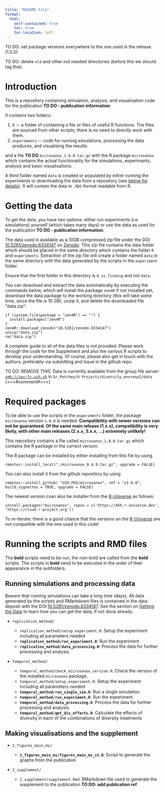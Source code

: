```yaml
---
title: "README File"
format:
  html:
    self-contained: true
    toc: true
    toc-location: left
---
```


TO DO: set package versions everywhere to the one used in the release (1.0.0)

TO DO: delete `old` and other not needed directories (before this we should tag this)

# Introduction

This is a repository containing simulation, analysis, and visualisation code for the publication **TO DO - publication information**.

It contains two folders:

1.  `R` -- a folder of containing a file or files of useful R functions. The files are sourced from other scripts; there is no need to directly work with them.
2.  `experiments` -- code for running simulations, processing the data produces, and visualising the results.

and a file **TO DO** `microxanox_1.0.0.tar.gz` with the R package `microxanox` which contains the actual functionality for the simulations, experimants, analysis and basic visualisations.

A third folder named `data` is created or populated by either running the experiments or downloading the data from a repository (see [below for details](#getting-the-data)). It will contain the data in `.RDS` format readable from R.

# Getting the data

To get the data, you have two options: either run experiments (i.e. simulations) yourself (which takes many days) or use the data as used for the publication **TO DO - publication information**.

The data used is available as a 10GB compressed zip file under the DOI [10.5281/zenodo.6334147](https://doi.org/10.5281/zenodo.6334147) on [Zenodo](https://zenodo.org). This zip file contains the data folder which should be placed in the same directory which contains the folder `R` and `experiments`. Extraction of the zip file will create a folder named `data` in the same directory with the data generated by the scripts in the `experiment` folder.

Ensure that the first folder in this directory is `0_ss_finding` and not `data`.

You can download and extract the data automatically by executing the commands below, which will install the package `zen4R` if not installed yet, download the data package to the working directory (this will take some time, since the file is 10 GB), unzip it, and delete the downloaded file "data.zip":

    if (system.file(package = "zen4R") == "") {
      install.packages("zen4R")
    }
    zen4R::download_zenodo("10.5281/zenodo.6334147")
    unzip("data.zip")
    rm("data.zip")

A complete guide to all of the data files is not provided. Please work through the code for the Supplement and also the various R scripts to develop your understanding. Of course, please also get in touch with the authors, preferably via submitting and Issue in the github repo.

TO DO: REMOVE THIS: Data is currently available from the group file server: [`smb://ieu-fs.uzh.ch`](smb://ieu-fs.uzh.ch) in `Gr_Petchey/4 Projects/diversity_envresp1/data` {\>\>\<\#comment\#\>\<\<}

# Required packages

To be able to use the scripts in the `experiments` folder, the package `microxanox` version `1.0.0` is needed. **Compatibility with newer versions can not be guaranteed. Of the same main release (1.x.x), compatibility is very likely, with other main releases (2.x.x, 3.x.x, ...) extremely unlikely!**

This repository contains a file called `microxanox_1.0.0.tar.gz` which contains the R package in the correct version.

The R package can be installed by either installing from this file by using

```{r}
remotes::install_local("./microxanox_0.4.9.tar.gz", upgrade = FALSE)
```

You can also install it from the github repository by using

```{r}
remotes::install_github( "UZH-PEG/microxanox", ref = "v1.0.0", build_vignettes = TRUE, upgrade = FALSE)
```

The newest version csan also be installer from the [R-Universe](https://r-universe.dev) as follows:

    install.packages("microxanox", repos = c('https://XXX.r-universe.dev', 'https://cloud.r-project.org'))

To re-iterate: there is a good chance that the versions on the [R-Universe](https://r-universe.dev) are not compatible with the one used in this code!

# Running the scripts and RMD files

The **bold** scripts need to be run, the non-bold are called from the **bold** scripts. The scripts in **bold** need to be executed in the order of their appearance in the subfolders.

## Running simulations and processing data

Beware that running simulations can take a long time (days). All data generated by the scripts and RMarkdown files is contained in the data deposit with the DOI [10.5281/zenodo.6334147](https://doi.org/10.5281/zenodo.6334147). See the section on [Getting the Data](#getting-the-data) to learn how you can get the data, if not done already.

-   `replication_method/`

    -   `replication_method/setup_experiment.R`: Setup the experiment including all parameters needed
    -   **`replication_method/run_experiment.R`**: Run the experiment.
    -   **`replication_method/data_processing.R`**: Process the data for further processing and analysis.

-   `temporal_method/`

    -   `temporal_method/check_microxanox_version.R`: Check the version of the installed `microxanox` package.
    -   `temporal_method/setup_experiment.R`: Setup the experiment including all parameters needed
    -   **`temporal_method/run_single_sim.R`**: Run a single simulation.
    -   **`temporal_method/run_experiment.R`**: Run the experiment.
    -   **`temporal_method/data_processing.R`**: Process the data for further processing and analysis.
    -   **`temporal_method/get_div_effects.R`**: Calculate the effects of diversity in each of the combinations of diversity treatments

## Making visualisations and the supplement

-   `1_figures_main_ms/`

    -   **`1_figures_main_ms/figures_main_ms_v1.R`**: Script to generate the graphs from the publication

-   `2_supplement/`

    -   `2_supplement/supplement.Rmd`: RMarkdown file used to generate the supplement to the publication **TO DO: add publication ref**
